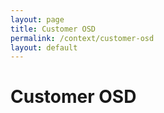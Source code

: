 ```yaml
---
layout: page
title: Customer OSD
permalink: /context/customer-osd
layout: default
---
```


# Customer OSD